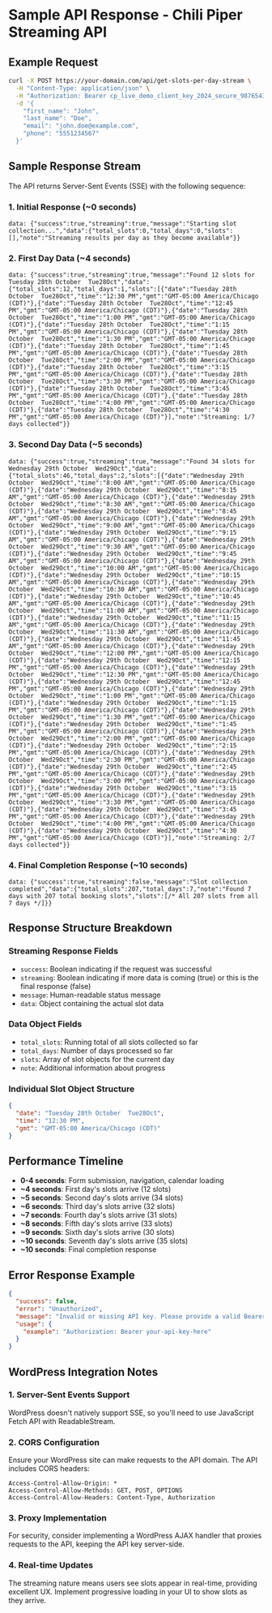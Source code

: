 # Sample API Response - Chili Piper Streaming API

## Example Request
```bash
curl -X POST https://your-domain.com/api/get-slots-per-day-stream \
  -H "Content-Type: application/json" \
  -H "Authorization: Bearer cp_live_demo_client_key_2024_secure_987654321fedcba" \
  -d '{
    "first_name": "John",
    "last_name": "Doe",
    "email": "john.doe@example.com",
    "phone": "5551234567"
  }'
```

## Sample Response Stream

The API returns Server-Sent Events (SSE) with the following sequence:

### 1. Initial Response (~0 seconds)
```
data: {"success":true,"streaming":true,"message":"Starting slot collection...","data":{"total_slots":0,"total_days":0,"slots":[],"note":"Streaming results per day as they become available"}}
```

### 2. First Day Data (~4 seconds)
```
data: {"success":true,"streaming":true,"message":"Found 12 slots for Tuesday 28th October  Tue28Oct","data":{"total_slots":12,"total_days":1,"slots":[{"date":"Tuesday 28th October  Tue28Oct","time":"12:30 PM","gmt":"GMT-05:00 America/Chicago (CDT)"},{"date":"Tuesday 28th October  Tue28Oct","time":"12:45 PM","gmt":"GMT-05:00 America/Chicago (CDT)"},{"date":"Tuesday 28th October  Tue28Oct","time":"1:00 PM","gmt":"GMT-05:00 America/Chicago (CDT)"},{"date":"Tuesday 28th October  Tue28Oct","time":"1:15 PM","gmt":"GMT-05:00 America/Chicago (CDT)"},{"date":"Tuesday 28th October  Tue28Oct","time":"1:30 PM","gmt":"GMT-05:00 America/Chicago (CDT)"},{"date":"Tuesday 28th October  Tue28Oct","time":"1:45 PM","gmt":"GMT-05:00 America/Chicago (CDT)"},{"date":"Tuesday 28th October  Tue28Oct","time":"2:00 PM","gmt":"GMT-05:00 America/Chicago (CDT)"},{"date":"Tuesday 28th October  Tue28Oct","time":"3:15 PM","gmt":"GMT-05:00 America/Chicago (CDT)"},{"date":"Tuesday 28th October  Tue28Oct","time":"3:30 PM","gmt":"GMT-05:00 America/Chicago (CDT)"},{"date":"Tuesday 28th October  Tue28Oct","time":"3:45 PM","gmt":"GMT-05:00 America/Chicago (CDT)"},{"date":"Tuesday 28th October  Tue28Oct","time":"4:00 PM","gmt":"GMT-05:00 America/Chicago (CDT)"},{"date":"Tuesday 28th October  Tue28Oct","time":"4:30 PM","gmt":"GMT-05:00 America/Chicago (CDT)"}],"note":"Streaming: 1/7 days collected"}}
```

### 3. Second Day Data (~5 seconds)
```
data: {"success":true,"streaming":true,"message":"Found 34 slots for Wednesday 29th October  Wed29Oct","data":{"total_slots":46,"total_days":2,"slots":[{"date":"Wednesday 29th October  Wed29Oct","time":"8:00 AM","gmt":"GMT-05:00 America/Chicago (CDT)"},{"date":"Wednesday 29th October  Wed29Oct","time":"8:15 AM","gmt":"GMT-05:00 America/Chicago (CDT)"},{"date":"Wednesday 29th October  Wed29Oct","time":"8:30 AM","gmt":"GMT-05:00 America/Chicago (CDT)"},{"date":"Wednesday 29th October  Wed29Oct","time":"8:45 AM","gmt":"GMT-05:00 America/Chicago (CDT)"},{"date":"Wednesday 29th October  Wed29Oct","time":"9:00 AM","gmt":"GMT-05:00 America/Chicago (CDT)"},{"date":"Wednesday 29th October  Wed29Oct","time":"9:15 AM","gmt":"GMT-05:00 America/Chicago (CDT)"},{"date":"Wednesday 29th October  Wed29Oct","time":"9:30 AM","gmt":"GMT-05:00 America/Chicago (CDT)"},{"date":"Wednesday 29th October  Wed29Oct","time":"9:45 AM","gmt":"GMT-05:00 America/Chicago (CDT)"},{"date":"Wednesday 29th October  Wed29Oct","time":"10:00 AM","gmt":"GMT-05:00 America/Chicago (CDT)"},{"date":"Wednesday 29th October  Wed29Oct","time":"10:15 AM","gmt":"GMT-05:00 America/Chicago (CDT)"},{"date":"Wednesday 29th October  Wed29Oct","time":"10:30 AM","gmt":"GMT-05:00 America/Chicago (CDT)"},{"date":"Wednesday 29th October  Wed29Oct","time":"10:45 AM","gmt":"GMT-05:00 America/Chicago (CDT)"},{"date":"Wednesday 29th October  Wed29Oct","time":"11:00 AM","gmt":"GMT-05:00 America/Chicago (CDT)"},{"date":"Wednesday 29th October  Wed29Oct","time":"11:15 AM","gmt":"GMT-05:00 America/Chicago (CDT)"},{"date":"Wednesday 29th October  Wed29Oct","time":"11:30 AM","gmt":"GMT-05:00 America/Chicago (CDT)"},{"date":"Wednesday 29th October  Wed29Oct","time":"11:45 AM","gmt":"GMT-05:00 America/Chicago (CDT)"},{"date":"Wednesday 29th October  Wed29Oct","time":"12:00 PM","gmt":"GMT-05:00 America/Chicago (CDT)"},{"date":"Wednesday 29th October  Wed29Oct","time":"12:15 PM","gmt":"GMT-05:00 America/Chicago (CDT)"},{"date":"Wednesday 29th October  Wed29Oct","time":"12:30 PM","gmt":"GMT-05:00 America/Chicago (CDT)"},{"date":"Wednesday 29th October  Wed29Oct","time":"12:45 PM","gmt":"GMT-05:00 America/Chicago (CDT)"},{"date":"Wednesday 29th October  Wed29Oct","time":"1:00 PM","gmt":"GMT-05:00 America/Chicago (CDT)"},{"date":"Wednesday 29th October  Wed29Oct","time":"1:15 PM","gmt":"GMT-05:00 America/Chicago (CDT)"},{"date":"Wednesday 29th October  Wed29Oct","time":"1:30 PM","gmt":"GMT-05:00 America/Chicago (CDT)"},{"date":"Wednesday 29th October  Wed29Oct","time":"1:45 PM","gmt":"GMT-05:00 America/Chicago (CDT)"},{"date":"Wednesday 29th October  Wed29Oct","time":"2:00 PM","gmt":"GMT-05:00 America/Chicago (CDT)"},{"date":"Wednesday 29th October  Wed29Oct","time":"2:15 PM","gmt":"GMT-05:00 America/Chicago (CDT)"},{"date":"Wednesday 29th October  Wed29Oct","time":"2:30 PM","gmt":"GMT-05:00 America/Chicago (CDT)"},{"date":"Wednesday 29th October  Wed29Oct","time":"2:45 PM","gmt":"GMT-05:00 America/Chicago (CDT)"},{"date":"Wednesday 29th October  Wed29Oct","time":"3:00 PM","gmt":"GMT-05:00 America/Chicago (CDT)"},{"date":"Wednesday 29th October  Wed29Oct","time":"3:15 PM","gmt":"GMT-05:00 America/Chicago (CDT)"},{"date":"Wednesday 29th October  Wed29Oct","time":"3:30 PM","gmt":"GMT-05:00 America/Chicago (CDT)"},{"date":"Wednesday 29th October  Wed29Oct","time":"3:45 PM","gmt":"GMT-05:00 America/Chicago (CDT)"},{"date":"Wednesday 29th October  Wed29Oct","time":"4:00 PM","gmt":"GMT-05:00 America/Chicago (CDT)"},{"date":"Wednesday 29th October  Wed29Oct","time":"4:30 PM","gmt":"GMT-05:00 America/Chicago (CDT)"}],"note":"Streaming: 2/7 days collected"}}
```

### 4. Final Completion Response (~10 seconds)
```
data: {"success":true,"streaming":false,"message":"Slot collection completed","data":{"total_slots":207,"total_days":7,"note":"Found 7 days with 207 total booking slots","slots":[/* All 207 slots from all 7 days */]}}
```

## Response Structure Breakdown

### Streaming Response Fields
- `success`: Boolean indicating if the request was successful
- `streaming`: Boolean indicating if more data is coming (true) or this is the final response (false)
- `message`: Human-readable status message
- `data`: Object containing the actual slot data

### Data Object Fields
- `total_slots`: Running total of all slots collected so far
- `total_days`: Number of days processed so far
- `slots`: Array of slot objects for the current day
- `note`: Additional information about progress

### Individual Slot Object Structure
```json
{
  "date": "Tuesday 28th October  Tue28Oct",
  "time": "12:30 PM", 
  "gmt": "GMT-05:00 America/Chicago (CDT)"
}
```

## Performance Timeline
- **0-4 seconds**: Form submission, navigation, calendar loading
- **~4 seconds**: First day's slots arrive (12 slots)
- **~5 seconds**: Second day's slots arrive (34 slots)
- **~6 seconds**: Third day's slots arrive (32 slots)
- **~7 seconds**: Fourth day's slots arrive (31 slots)
- **~8 seconds**: Fifth day's slots arrive (33 slots)
- **~9 seconds**: Sixth day's slots arrive (30 slots)
- **~10 seconds**: Seventh day's slots arrive (35 slots)
- **~10 seconds**: Final completion response

## Error Response Example
```json
{
  "success": false,
  "error": "Unauthorized",
  "message": "Invalid or missing API key. Please provide a valid Bearer token.",
  "usage": {
    "example": "Authorization: Bearer your-api-key-here"
  }
}
```

## WordPress Integration Notes

### 1. Server-Sent Events Support
WordPress doesn't natively support SSE, so you'll need to use JavaScript Fetch API with ReadableStream.

### 2. CORS Configuration
Ensure your WordPress site can make requests to the API domain. The API includes CORS headers:
```
Access-Control-Allow-Origin: *
Access-Control-Allow-Methods: GET, POST, OPTIONS
Access-Control-Allow-Headers: Content-Type, Authorization
```

### 3. Proxy Implementation
For security, consider implementing a WordPress AJAX handler that proxies requests to the API, keeping the API key server-side.

### 4. Real-time Updates
The streaming nature means users see slots appear in real-time, providing excellent UX. Implement progressive loading in your UI to show slots as they arrive.

